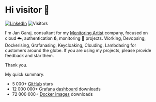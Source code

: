# Hi visitor 👋

[![LinkedIn](https://img.shields.io/badge/Jan%20Garaj-blue?style=flat&logo=linkedin&labelColor=blue&link=https://www.linkedin.com/in/jangaraj/)]([https://www.linkedin.com/in/jangaraj/](https://www.linkedin.com/in/jangaraj/)) ![Visitors](https://visitor-badge.glitch.me/badge?page_id=jangaraj)

I'm Jan Garaj, consultant for my [Monitoring Artist](https://monitoringartist.com/) company, focused on cloud ☁️, authentication 🔒, monitoring 📣 projects.
Working, Devopsing, Dockerising, Grafanasing, Keycloaking, Clouding, Lambdasing for customers around the globe. 
If you are using my projects, please provide feedback and star them.

Thank you.

My quick summary:
* 5 000+ [GitHub](https://github.com/monitoringartist/) stars
* 12 000 000+ [Grafana dashboard](https://grafana.net/monitoringartist) downloads
* 72 000 000+ [Docker images](https://hub.docker.com/u/monitoringartist/) downloads
